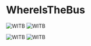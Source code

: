 # WhereIsTheBus
![WITB](http://graci.webd.pl/android/WITB%201.png)
![WITB](http://graci.webd.pl/android/WITB%202.png)

![WITB](http://graci.webd.pl/android/WITB%204.png)
![WITB](http://graci.webd.pl/android/WITB%205.png)
